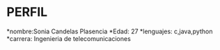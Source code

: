 PERFIL
===========================================
*nombre:Sonia Candelas Plasencia
*Edad: 27
*lenguajes: c,java,python
*carrera: Ingenieria de telecomunicaciones
